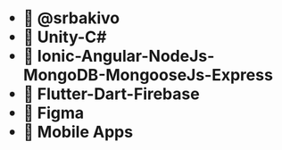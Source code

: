 <h1><Hey What's Up</h1>


- 👋 @srbakivo
- 👀 Unity-C#
- 👀 Ionic-Angular-NodeJs-MongoDB-MongooseJs-Express
- 👀 Flutter-Dart-Firebase
- 👀 Figma
- 💞️ Mobile Apps

<!---
srbakivo/srbakivo is a ✨ special ✨ repository because its `README.md` (this file) appears on your GitHub profile.
You can click the Preview link to take a look at your changes.
--->
